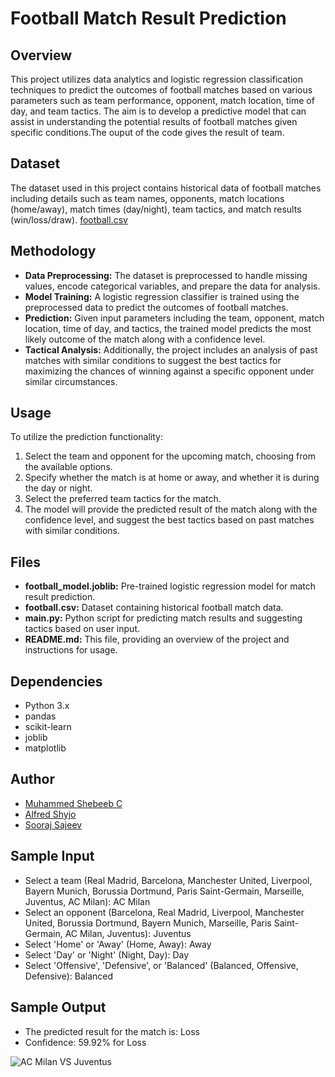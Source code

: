 # Football Match Result Prediction

## Overview
This project utilizes data analytics and logistic regression classification techniques to predict the outcomes of football matches based on various parameters such as team performance, opponent, match location, time of day, and team tactics. The aim is to develop a predictive model that can assist in understanding the potential results of football matches given specific conditions.The ouput of the code gives the result of team.

## Dataset
The dataset used in this project contains historical data of football matches including details such as team names, opponents, match locations (home/away), match times (day/night), team tactics, and match results (win/loss/draw).
[football.csv](https://github.com/cmshebeeb/LR_Football/blob/main/football.csv)

## Methodology
- **Data Preprocessing:** The dataset is preprocessed to handle missing values, encode categorical variables, and prepare the data for analysis.
- **Model Training:** A logistic regression classifier is trained using the preprocessed data to predict the outcomes of football matches.
- **Prediction:** Given input parameters including the team, opponent, match location, time of day, and tactics, the trained model predicts the most likely outcome of the match along with a confidence level.
- **Tactical Analysis:** Additionally, the project includes an analysis of past matches with similar conditions to suggest the best tactics for maximizing the chances of winning against a specific opponent under similar circumstances.

## Usage
To utilize the prediction functionality:
1. Select the team and opponent for the upcoming match, choosing from the available options.
2. Specify whether the match is at home or away, and whether it is during the day or night.
3. Select the preferred team tactics for the match.
4. The model will provide the predicted result of the match along with the confidence level, and suggest the best tactics based on past matches with similar conditions.

## Files
- **football_model.joblib:** Pre-trained logistic regression model for match result prediction.
- **football.csv:** Dataset containing historical football match data.
- **main.py:** Python script for predicting match results and suggesting tactics based on user input.
- **README.md:** This file, providing an overview of the project and instructions for usage.

## Dependencies
- Python 3.x
- pandas
- scikit-learn
- joblib
- matplotlib

## Author
- [Muhammed Shebeeb C](https://github.com/cmshebeeb)
- [Alfred Shyjo](https://github.com/Alfredshyjo)
- [Sooraj Sajeev](https://github.com/SoorajSajeev2156)
## Sample Input
- Select a team (Real Madrid, Barcelona, Manchester United, Liverpool, Bayern Munich, Borussia Dortmund, Paris Saint-Germain, Marseille, Juventus, AC Milan): AC Milan
- Select an opponent (Barcelona, Real Madrid, Liverpool, Manchester United, Borussia Dortmund, Bayern Munich, Marseille, Paris Saint-Germain, AC Milan, Juventus): Juventus
- Select 'Home' or 'Away' (Home, Away): Away
- Select 'Day' or 'Night' (Night, Day): Day
- Select 'Offensive', 'Defensive', or 'Balanced' (Balanced, Offensive, Defensive): Balanced

## Sample Output
- The predicted result for the match is: Loss
- Confidence: 59.92% for Loss


![AC Milan VS Juventus](https://github.com/cmshebeeb/LR_Football/assets/96789111/d9deffc4-50ab-4d83-a3f5-e85ac6f0746f)

